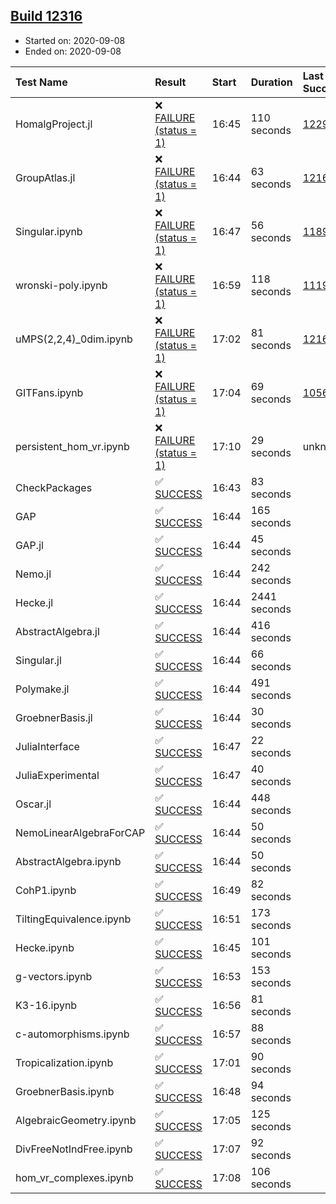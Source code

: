 ## [Build 12316](https://oscarci.mathematik.uni-kl.de/job/oscar/12316/)

* Started on: 2020-09-08
* Ended on: 2020-09-08

| Test Name    | Result | Start | Duration | Last Success | First Failure |
|:-------------|:-------|:------|:---------|:-------------|:--------------|
| HomalgProject.jl | ❌ [FAILURE (status = 1)](https://oscarci.mathematik.uni-kl.de/job/oscar/12316/artifact/logs/build-12316/HomalgProject.jl.log) | 16:45 | 110 seconds | [12292](https://oscarci.mathematik.uni-kl.de/job/oscar/12292/) | [12293](https://oscarci.mathematik.uni-kl.de/job/oscar/12293/) |
| GroupAtlas.jl | ❌ [FAILURE (status = 1)](https://oscarci.mathematik.uni-kl.de/job/oscar/12316/artifact/logs/build-12316/GroupAtlas.jl.log) | 16:44 | 63 seconds | [12167](https://oscarci.mathematik.uni-kl.de/job/oscar/12167/) | [12168](https://oscarci.mathematik.uni-kl.de/job/oscar/12168/) |
| Singular.ipynb | ❌ [FAILURE (status = 1)](https://oscarci.mathematik.uni-kl.de/job/oscar/12316/artifact/logs/build-12316/Singular.ipynb.log) | 16:47 | 56 seconds | [11893](https://oscarci.mathematik.uni-kl.de/job/oscar/11893/) | [11894](https://oscarci.mathematik.uni-kl.de/job/oscar/11894/) |
| wronski-poly.ipynb | ❌ [FAILURE (status = 1)](https://oscarci.mathematik.uni-kl.de/job/oscar/12316/artifact/logs/build-12316/wronski-poly.ipynb.log) | 16:59 | 118 seconds | [11192](https://oscarci.mathematik.uni-kl.de/job/oscar/11192/) | [11193](https://oscarci.mathematik.uni-kl.de/job/oscar/11193/) |
| uMPS(2,2,4)_0dim.ipynb | ❌ [FAILURE (status = 1)](https://oscarci.mathematik.uni-kl.de/job/oscar/12316/artifact/logs/build-12316/uMPS-2-2-4-_0dim.ipynb.log) | 17:02 | 81 seconds | [12167](https://oscarci.mathematik.uni-kl.de/job/oscar/12167/) | [12168](https://oscarci.mathematik.uni-kl.de/job/oscar/12168/) |
| GITFans.ipynb | ❌ [FAILURE (status = 1)](https://oscarci.mathematik.uni-kl.de/job/oscar/12316/artifact/logs/build-12316/GITFans.ipynb.log) | 17:04 | 69 seconds | [10566](https://oscarci.mathematik.uni-kl.de/job/oscar/10566/) | [10567](https://oscarci.mathematik.uni-kl.de/job/oscar/10567/) |
| persistent_hom_vr.ipynb | ❌ [FAILURE (status = 1)](https://oscarci.mathematik.uni-kl.de/job/oscar/12316/artifact/logs/build-12316/persistent_hom_vr.ipynb.log) | 17:10 | 29 seconds | unknown | unknown |
| CheckPackages | ✅ [SUCCESS](https://oscarci.mathematik.uni-kl.de/job/oscar/12316/artifact/logs/build-12316/CheckPackages.log) | 16:43 | 83 seconds |  |  |
| GAP | ✅ [SUCCESS](https://oscarci.mathematik.uni-kl.de/job/oscar/12316/artifact/logs/build-12316/GAP.log) | 16:44 | 165 seconds |  |  |
| GAP.jl | ✅ [SUCCESS](https://oscarci.mathematik.uni-kl.de/job/oscar/12316/artifact/logs/build-12316/GAP.jl.log) | 16:44 | 45 seconds |  |  |
| Nemo.jl | ✅ [SUCCESS](https://oscarci.mathematik.uni-kl.de/job/oscar/12316/artifact/logs/build-12316/Nemo.jl.log) | 16:44 | 242 seconds |  |  |
| Hecke.jl | ✅ [SUCCESS](https://oscarci.mathematik.uni-kl.de/job/oscar/12316/artifact/logs/build-12316/Hecke.jl.log) | 16:44 | 2441 seconds |  |  |
| AbstractAlgebra.jl | ✅ [SUCCESS](https://oscarci.mathematik.uni-kl.de/job/oscar/12316/artifact/logs/build-12316/AbstractAlgebra.jl.log) | 16:44 | 416 seconds |  |  |
| Singular.jl | ✅ [SUCCESS](https://oscarci.mathematik.uni-kl.de/job/oscar/12316/artifact/logs/build-12316/Singular.jl.log) | 16:44 | 66 seconds |  |  |
| Polymake.jl | ✅ [SUCCESS](https://oscarci.mathematik.uni-kl.de/job/oscar/12316/artifact/logs/build-12316/Polymake.jl.log) | 16:44 | 491 seconds |  |  |
| GroebnerBasis.jl | ✅ [SUCCESS](https://oscarci.mathematik.uni-kl.de/job/oscar/12316/artifact/logs/build-12316/GroebnerBasis.jl.log) | 16:44 | 30 seconds |  |  |
| JuliaInterface | ✅ [SUCCESS](https://oscarci.mathematik.uni-kl.de/job/oscar/12316/artifact/logs/build-12316/JuliaInterface.log) | 16:47 | 22 seconds |  |  |
| JuliaExperimental | ✅ [SUCCESS](https://oscarci.mathematik.uni-kl.de/job/oscar/12316/artifact/logs/build-12316/JuliaExperimental.log) | 16:47 | 40 seconds |  |  |
| Oscar.jl | ✅ [SUCCESS](https://oscarci.mathematik.uni-kl.de/job/oscar/12316/artifact/logs/build-12316/Oscar.jl.log) | 16:44 | 448 seconds |  |  |
| NemoLinearAlgebraForCAP | ✅ [SUCCESS](https://oscarci.mathematik.uni-kl.de/job/oscar/12316/artifact/logs/build-12316/NemoLinearAlgebraForCAP.log) | 16:44 | 50 seconds |  |  |
| AbstractAlgebra.ipynb | ✅ [SUCCESS](https://oscarci.mathematik.uni-kl.de/job/oscar/12316/artifact/logs/build-12316/AbstractAlgebra.ipynb.log) | 16:44 | 50 seconds |  |  |
| CohP1.ipynb | ✅ [SUCCESS](https://oscarci.mathematik.uni-kl.de/job/oscar/12316/artifact/logs/build-12316/CohP1.ipynb.log) | 16:49 | 82 seconds |  |  |
| TiltingEquivalence.ipynb | ✅ [SUCCESS](https://oscarci.mathematik.uni-kl.de/job/oscar/12316/artifact/logs/build-12316/TiltingEquivalence.ipynb.log) | 16:51 | 173 seconds |  |  |
| Hecke.ipynb | ✅ [SUCCESS](https://oscarci.mathematik.uni-kl.de/job/oscar/12316/artifact/logs/build-12316/Hecke.ipynb.log) | 16:45 | 101 seconds |  |  |
| g-vectors.ipynb | ✅ [SUCCESS](https://oscarci.mathematik.uni-kl.de/job/oscar/12316/artifact/logs/build-12316/g-vectors.ipynb.log) | 16:53 | 153 seconds |  |  |
| K3-16.ipynb | ✅ [SUCCESS](https://oscarci.mathematik.uni-kl.de/job/oscar/12316/artifact/logs/build-12316/K3-16.ipynb.log) | 16:56 | 81 seconds |  |  |
| c-automorphisms.ipynb | ✅ [SUCCESS](https://oscarci.mathematik.uni-kl.de/job/oscar/12316/artifact/logs/build-12316/c-automorphisms.ipynb.log) | 16:57 | 88 seconds |  |  |
| Tropicalization.ipynb | ✅ [SUCCESS](https://oscarci.mathematik.uni-kl.de/job/oscar/12316/artifact/logs/build-12316/Tropicalization.ipynb.log) | 17:01 | 90 seconds |  |  |
| GroebnerBasis.ipynb | ✅ [SUCCESS](https://oscarci.mathematik.uni-kl.de/job/oscar/12316/artifact/logs/build-12316/GroebnerBasis.ipynb.log) | 16:48 | 94 seconds |  |  |
| AlgebraicGeometry.ipynb | ✅ [SUCCESS](https://oscarci.mathematik.uni-kl.de/job/oscar/12316/artifact/logs/build-12316/AlgebraicGeometry.ipynb.log) | 17:05 | 125 seconds |  |  |
| DivFreeNotIndFree.ipynb | ✅ [SUCCESS](https://oscarci.mathematik.uni-kl.de/job/oscar/12316/artifact/logs/build-12316/DivFreeNotIndFree.ipynb.log) | 17:07 | 92 seconds |  |  |
| hom_vr_complexes.ipynb | ✅ [SUCCESS](https://oscarci.mathematik.uni-kl.de/job/oscar/12316/artifact/logs/build-12316/hom_vr_complexes.ipynb.log) | 17:08 | 106 seconds |  |  |
